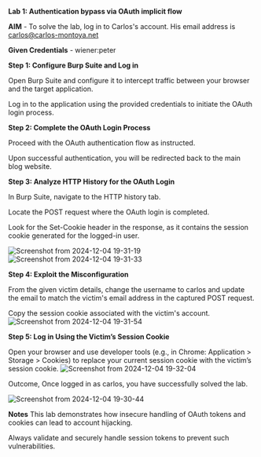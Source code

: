**Lab 1: Authentication bypass via OAuth implicit flow**

**AIM** - To solve the lab, log in to Carlos's account. His email address is carlos@carlos-montoya.net

**Given Credentials** - wiener:peter

**Step 1: Configure Burp Suite and Log in**

Open Burp Suite and configure it to intercept traffic between your browser and the target application.

Log in to the application using the provided credentials to initiate the OAuth login process.

**Step 2: Complete the OAuth Login Process**

Proceed with the OAuth authentication flow as instructed.

Upon successful authentication, you will be redirected back to the main blog website.

**Step 3: Analyze HTTP History for the OAuth Login**

In Burp Suite, navigate to the HTTP history tab.

Locate the POST request where the OAuth login is completed.

Look for the Set-Cookie header in the response, as it contains the session cookie generated for the logged-in user.

![Screenshot from 2024-12-04 19-31-19](https://github.com/user-attachments/assets/f27361e2-8615-4f8a-9a6c-3d2a77205642)
![Screenshot from 2024-12-04 19-31-33](https://github.com/user-attachments/assets/3cab618f-e28d-41db-b65b-4e96d23db6b1)


**Step 4: Exploit the Misconfiguration**

From the given victim details, change the username to carlos and update the email to match the victim's email address in the captured POST request.

Copy the session cookie associated with the victim's account.
![Screenshot from 2024-12-04 19-31-54](https://github.com/user-attachments/assets/b65741f3-068f-4cdb-8288-f67680fdaf7c)

**Step 5: Log in Using the Victim’s Session Cookie**

Open your browser and use developer tools (e.g., in Chrome: Application > Storage > Cookies) to replace your current session cookie with the victim’s session cookie.
![Screenshot from 2024-12-04 19-32-04](https://github.com/user-attachments/assets/6c82a81a-62df-4e61-880a-6cbf7bfa20da)

Outcome,
Once logged in as carlos, you have successfully solved the lab.

![Screenshot from 2024-12-04 19-30-44](https://github.com/user-attachments/assets/a3710ce5-e16b-458a-aaac-26c52a848882)

**Notes**
This lab demonstrates how insecure handling of OAuth tokens and cookies can lead to account hijacking.

Always validate and securely handle session tokens to prevent such vulnerabilities.
